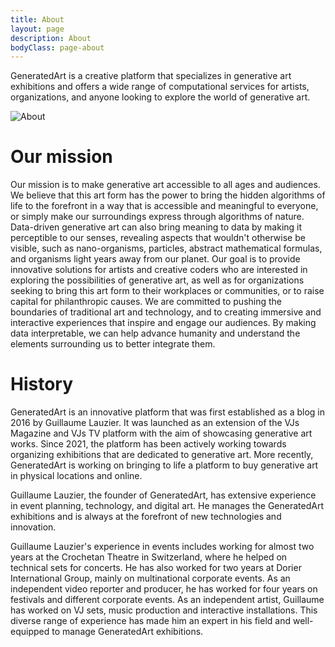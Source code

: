 ```yaml
---
title: About
layout: page
description: About
bodyClass: page-about
---
```


GeneratedArt is a creative platform that specializes in generative art exhibitions and offers a wide range of computational services for artists, organizations, and anyone looking to explore the world of generative art.

![About](/images/thom-holmes-Lrfw0U_o9I0-unsplash.jpg)

# Our mission

Our mission is to make generative art accessible to all ages and audiences. We believe that this art form has the power to bring the hidden algorithms of life to the forefront in a way that is accessible and meaningful to everyone, or simply make our surroundings express through algorithms of nature. Data-driven generative art can also bring meaning to data by making it perceptible to our senses, revealing aspects that wouldn't otherwise be visible, such as nano-organisms, particles, abstract mathematical formulas, and organisms light years away from our planet. Our goal is to provide innovative solutions for artists and creative coders who are interested in exploring the possibilities of generative art, as well as for organizations seeking to bring this art form to their workplaces or communities, or to raise capital for philanthropic causes. We are committed to pushing the boundaries of traditional art and technology, and to creating immersive and interactive experiences that inspire and engage our audiences. By making data interpretable, we can help advance humanity and understand the elements surrounding us to better integrate them.

# History

GeneratedArt is an innovative platform that was first established as a blog in 2016 by Guillaume Lauzier. It was launched as an extension of the VJs Magazine and VJs TV platform with the aim of showcasing generative art works. Since 2021, the platform has been actively working towards organizing exhibitions that are dedicated to generative art. More recently, GeneratedArt is working on bringing to life a platform to buy generative art in physical locations and online.

Guillaume Lauzier, the founder of GeneratedArt, has extensive experience in event planning, technology, and digital art. He manages the GeneratedArt exhibitions and is always at the forefront of new technologies and innovation.

Guillaume Lauzier's experience in events includes working for almost two years at the Crochetan Theatre in Switzerland, where he helped on technical sets for concerts. He has also worked for two years at Dorier International Group, mainly on multinational corporate events. As an independent video reporter and producer, he has worked for four years on festivals and different corporate events. As an independent artist, Guillaume has worked on VJ sets, music production and interactive installations. This diverse range of experience has made him an expert in his field and well-equipped to manage GeneratedArt exhibitions.
